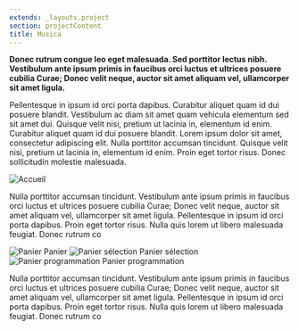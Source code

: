 ```yaml
---
extends: _layouts.project
section: projectContent
title: Musica
---
```


**Donec rutrum congue leo eget malesuada. Sed porttitor lectus nibh. Vestibulum ante ipsum primis in faucibus orci luctus et ultrices posuere cubilia Curae; Donec velit neque, auctor sit amet aliquam vel, ullamcorper sit amet ligula.**

Pellentesque in ipsum id orci porta dapibus. Curabitur aliquet quam id dui posuere blandit. Vestibulum ac diam sit amet quam vehicula elementum sed sit amet dui. Quisque velit nisi, pretium ut lacinia in, elementum id enim. Curabitur aliquet quam id dui posuere blandit. Lorem ipsum dolor sit amet, consectetur adipiscing elit. Nulla porttitor accumsan tincidunt. Quisque velit nisi, pretium ut lacinia in, elementum id enim. Proin eget tortor risus. Donec sollicitudin molestie malesuada.

![Accueil](/assets/img/musica_home.png)

Nulla porttitor accumsan tincidunt. Vestibulum ante ipsum primis in faucibus orci luctus et ultrices posuere cubilia Curae; Donec velit neque, auctor sit amet aliquam vel, ullamcorper sit amet ligula. Pellentesque in ipsum id orci porta dapibus. Proin eget tortor risus. Nulla quis lorem ut libero malesuada feugiat. Donec rutrum co

![Panier](/assets/img/musica_panier.png)
Panier
![Panier sélection](/assets/img/musica_panier_selection.png)
Panier sélection
![Panier programmation](/assets/img/musica_programmation.png)
Panier programmation

Nulla porttitor accumsan tincidunt. Vestibulum ante ipsum primis in faucibus orci luctus et ultrices posuere cubilia Curae; Donec velit neque, auctor sit amet aliquam vel, ullamcorper sit amet ligula. Pellentesque in ipsum id orci porta dapibus. Proin eget tortor risus. Nulla quis lorem ut libero malesuada feugiat. Donec rutrum co

